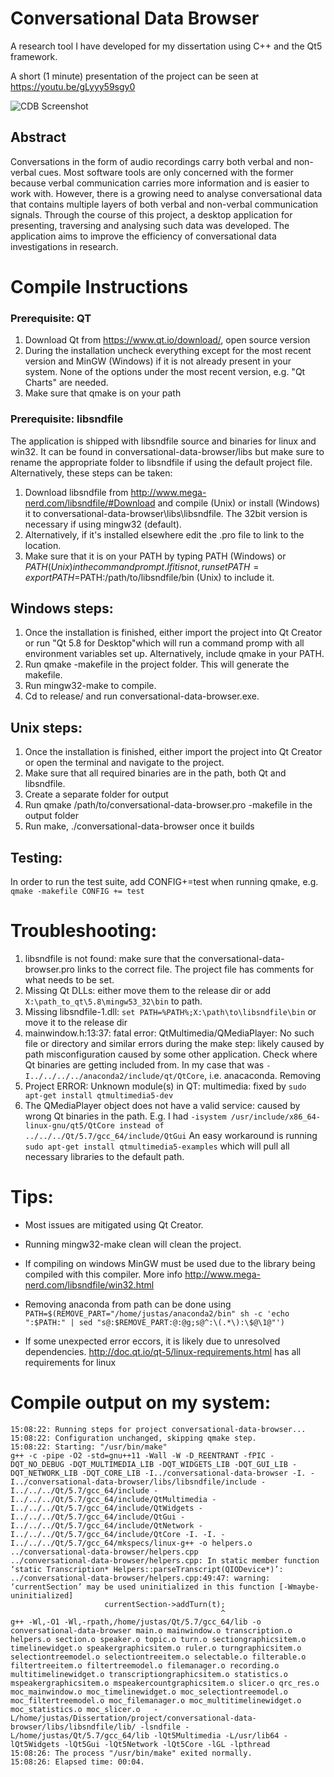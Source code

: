 # Conversational Data Browser
A research tool I have developed for my dissertation using C++ and the Qt5 framework.

A short (1 minute) presentation of the project can be seen at https://youtu.be/gLyyy59sgy0

![CDB Screenshot](http://i.imgur.com/PpX4Gfn.png)

## Abstract
Conversations in the form of audio recordings carry both verbal and non-verbal cues. Most software tools are
only concerned with the former because verbal communication carries more information and is easier to work
with. However, there is a growing need to analyse conversational data that contains multiple layers of both
verbal and non-verbal communication signals. Through the course of this project, a desktop application for
presenting, traversing and analysing such data was developed. The application aims to improve the efficiency of
conversational data investigations in research.


# Compile Instructions
### Prerequisite: QT
1. Download Qt from https://www.qt.io/download/, open source version
2. During the installation uncheck everything except for the most recent version and MinGW (Windows) if it is not already present in your system. None of the options under the most recent version, e.g. "Qt Charts" are needed.
3. Make sure that qmake is on your path

### Prerequisite: libsndfile
The application is shipped with libsndfile source and binaries for linux and win32. It can be found in conversational-data-browser/libs but make sure to rename the appropriate folder to libsndfile if using the default project file. Alternatively, these steps can be taken:
1. Download libsndfile from http://www.mega-nerd.com/libsndfile/#Download and compile (Unix) or install (Windows) it to conversational-data-browser\libs\libsndfile. The 32bit version is necessary if using mingw32 (default).
2. Alternatively, if it's installed elsewhere edit the .pro file to link to the location.
3. Make sure that it is on your PATH by typing PATH (Windows) or $PATH (Unix) in the command prompt. If it is not, run
set PATH=%PATH%;X:\path\to\libsndfile\bin (Windows)
export PATH=$PATH:/path/to/libsndfile/bin (Unix)
to include it.

## Windows steps:
1. Once the installation is finished, either import the project into Qt Creator or run "Qt 5.8 for Desktop"which will run a command promp with all environment variables set up. Alternatively, include qmake in your PATH.
2. Run qmake -makefile in the project folder. This will generate the makefile.
3. Run mingw32-make to compile.
4. Cd to release/ and run conversational-data-browser.exe.

## Unix steps:
1. Once the installation is finished, either import the project into Qt Creator or open the terminal and navigate to the project.
2. Make sure that all required binaries are in the path, both Qt and libsndfile.
3. Create a separate folder for output
4. Run qmake /path/to/conversational-data-browser.pro -makefile in the output folder
5. Run make, ./conversational-data-browser once it builds


## Testing:
In order to run the test suite, add CONFIG+=test when running qmake, e.g. 
``` qmake -makefile CONFIG += test ```


# Troubleshooting:
1. libsndfile is not found: make sure that the conversational-data-browser.pro links to the correct file. The project file has comments for what needs to be set.
2. Missing Qt DLLs: either move them to the release dir or add ```X:\path_to_qt\5.8\mingw53_32\bin``` to path. 
3. Missing libsndfile-1.dll: ```set PATH=%PATH%;X:\path\to\libsndfile\bin``` or move it to the release dir
4. mainwindow.h:13:37: fatal error: QtMultimedia/QMediaPlayer: No such file or directory and similar errors during the make step: likely caused by path misconfiguration caused by some other application. Check where Qt binaries are getting included from. In my case that was ```-I../../../../anaconda2/include/qt/QtCore```, i.e. anacaconda. Removing 
5. Project ERROR: Unknown module(s) in QT: multimedia: fixed by ```sudo apt-get install qtmultimedia5-dev```
6. The QMediaPlayer object does not have a valid service: caused by wrong Qt binaries in the path. E.g. I had ```-isystem /usr/include/x86_64-linux-gnu/qt5/QtCore instead of ../../../Qt/5.7/gcc_64/include/QtGui```
An easy workaround is running ```sudo apt-get install qtmultimedia5-examples``` which will pull all necessary libraries to the default path.


# Tips:
- Most issues are mitigated using Qt Creator.

- Running mingw32-make clean will clean the project. 

- If compiling on windows MinGW must be used due to the library being compiled with this compiler. More info http://www.mega-nerd.com/libsndfile/win32.html

- Removing anaconda from path can be done using ```PATH=$(REMOVE_PART="/home/justas/anaconda2/bin" sh -c 'echo ":$PATH:" | sed "s@:$REMOVE_PART:@:@g;s@^:\(.*\):\$@\1@"')```

- If some unexpected error eccors, it is likely due to unresolved dependencies. http://doc.qt.io/qt-5/linux-requirements.html has all requirements for linux



# Compile output on my system:
```
15:08:22: Running steps for project conversational-data-browser...
15:08:22: Configuration unchanged, skipping qmake step.
15:08:22: Starting: "/usr/bin/make" 
g++ -c -pipe -O2 -std=gnu++11 -Wall -W -D_REENTRANT -fPIC -DQT_NO_DEBUG -DQT_MULTIMEDIA_LIB -DQT_WIDGETS_LIB -DQT_GUI_LIB -DQT_NETWORK_LIB -DQT_CORE_LIB -I../conversational-data-browser -I. -I../conversational-data-browser/libs/libsndfile/include -I../../../Qt/5.7/gcc_64/include -I../../../Qt/5.7/gcc_64/include/QtMultimedia -I../../../Qt/5.7/gcc_64/include/QtWidgets -I../../../Qt/5.7/gcc_64/include/QtGui -I../../../Qt/5.7/gcc_64/include/QtNetwork -I../../../Qt/5.7/gcc_64/include/QtCore -I. -I. -I../../../Qt/5.7/gcc_64/mkspecs/linux-g++ -o helpers.o ../conversational-data-browser/helpers.cpp
../conversational-data-browser/helpers.cpp: In static member function ‘static Transcription* Helpers::parseTranscript(QIODevice*)’:
../conversational-data-browser/helpers.cpp:49:47: warning: ‘currentSection’ may be used uninitialized in this function [-Wmaybe-uninitialized]
                     currentSection->addTurn(t);
                                               ^
g++ -Wl,-O1 -Wl,-rpath,/home/justas/Qt/5.7/gcc_64/lib -o conversational-data-browser main.o mainwindow.o transcription.o helpers.o section.o speaker.o topic.o turn.o sectiongraphicsitem.o timelinewidget.o speakergraphicsitem.o ruler.o turngraphicsitem.o selectiontreemodel.o selectiontreeitem.o selectable.o filterable.o filtertreeitem.o filtertreemodel.o filemanager.o recording.o multitimelinewidget.o transcriptiongraphicsitem.o statistics.o mspeakergraphicsitem.o mspeakercountgraphicsitem.o slicer.o qrc_res.o moc_mainwindow.o moc_timelinewidget.o moc_selectiontreemodel.o moc_filtertreemodel.o moc_filemanager.o moc_multitimelinewidget.o moc_statistics.o moc_slicer.o   -L/home/justas/Dissertation/project/conversational-data-browser/libs/libsndfile/lib/ -lsndfile -L/home/justas/Qt/5.7/gcc_64/lib -lQt5Multimedia -L/usr/lib64 -lQt5Widgets -lQt5Gui -lQt5Network -lQt5Core -lGL -lpthread 
15:08:26: The process "/usr/bin/make" exited normally.
15:08:26: Elapsed time: 00:04.
```
